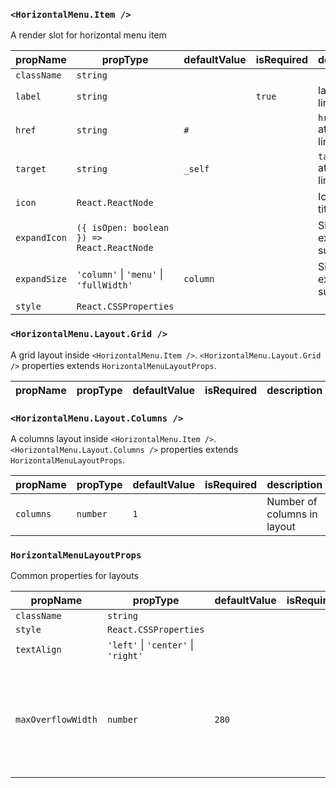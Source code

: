 ### `<HorizontalMenu.Item />`

A render slot for horizontal menu item

| propName          | propType                   | defaultValue | isRequired | description |
| ----------------- | -------------------------- | ------------ | ---------- | ----------- | 
| `className`       | `string`                   |              |            | |
| `label`           | `string`                   |              | `true`     | label for link |
| `href`            | `string`                   | `#`          |            | `href` attribute for link |
| `target`          | `string`                   | `_self`      |            | `target` attribute for link |
| `icon`            | `React.ReactNode`          |              |            | Icon before title |
| `expandIcon`      | `({ isOpen: boolean }) => React.ReactNode` |      |            | Size of expandable submenu |
| `expandSize`      | `'column'` &#124; `'menu'` &#124; `'fullWidth'` | `column`     |            | Size of expandable submenu |
| `style`           | `React.CSSProperties`      |              |            | |


### `<HorizontalMenu.Layout.Grid />`

A grid layout inside `<HorizontalMenu.Item />`. `<HorizontalMenu.Layout.Grid />` properties extends `HorizontalMenuLayoutProps`.

| propName          | propType                   | defaultValue | isRequired | description |
| ----------------- | -------------------------- | ------------ | ---------- | ----------- | 

### `<HorizontalMenu.Layout.Columns />`

A columns layout inside `<HorizontalMenu.Item />`. `<HorizontalMenu.Layout.Columns />` properties extends `HorizontalMenuLayoutProps`.

| propName          | propType                   | defaultValue | isRequired | description |
| ----------------- | -------------------------- | ------------ | ---------- | ----------- | 
| `columns`         | `number`                   | `1`          |            | Number of columns in layout |

### `HorizontalMenuLayoutProps`

Common properties for layouts

| propName          | propType                   | defaultValue | isRequired | description |
| ----------------- | -------------------------- | ------------ | ---------- | ----------- | 
| `className`       | `string`                   |              |            | |
| `style`           | `React.CSSProperties`      |              |            | |
| `textAlign`       | `'left'` &#124; `'center'` &#124; `'right'` |              |            | |
| `maxOverflowWidth` | `number`                  | `280`        |              | Maximum content width of submenu that can be overflowed right or left if `<HorizontalMenu.Item />` is not enough to place it fully below itself. |